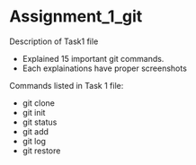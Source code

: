 # Assignment_1_git

Description of Task1 file
 - Explained 15 important git commands.
 - Each explainations have proper screenshots
 
 Commands listed in Task 1 file:
  - git clone
  - git init
  - git status
  - git add
  - git log
  - git restore
